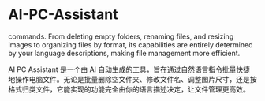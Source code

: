 # AI-PC-Assistant
commands. From deleting empty folders, renaming files, and resizing images to organizing files by format, its capabilities are entirely determined by your language descriptions, making file management more efficient.

AI PC Assistant 是一个由 AI 自动生成的工具，旨在通过自然语言指令批量快捷地操作电脑文件。无论是批量删除空文件夹、修改文件名、调整图片尺寸，还是按格式归类文件，它能实现的功能完全由你的语言描述决定，让文件管理更高效。
